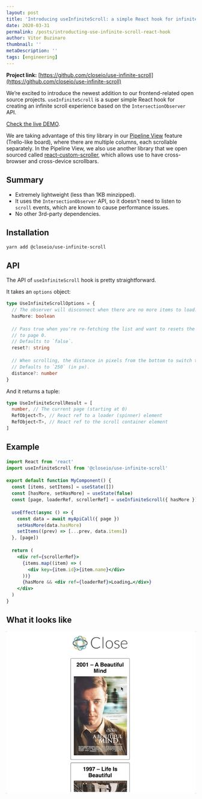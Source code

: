 ```yaml
---
layout: post
title: 'Introducing useInfiniteScroll: a simple React hook for infinite scroll experience'
date: 2020-03-31
permalink: /posts/introducting-use-infinite-scroll-react-hook
author: Vitor Buzinaro
thumbnail: ''
metaDescription: ''
tags: [engineering]
---
```


**Project link:** [https://github.com/closeio/use-infinite-scroll](https://github.com/closeio/use-infinite-scroll)

We’re excited to introduce the newest addition to our frontend-related open source projects. `useInfiniteScroll` is a super simple React hook for creating an infinite scroll experience based on the `IntersectionObserver` API.

[Check the live DEMO](https://closeio.github.io/use-infinite-scroll/).

We are taking advantage of this tiny library in our [Pipeline View](https://close.com/pipeline/) feature (Trello-like board), where there are multiple columns, each scrollable separately. In the Pipeline View, we also use another library that we open sourced called [react-custom-scroller](https://github.com/closeio/react-custom-scroller), which allows use to have cross-browser and cross-device scrollbars.

## Summary

- Extremely lightweight (less than 1KB minzipped).
- It uses the `IntersectionObserver` API, so it doesn't need to listen to `scroll` events, which are known to cause performance issues.
- No other 3rd-party dependencies.

## Installation

```
yarn add @closeio/use-infinite-scroll
```

## API

The API of `useInfiniteScroll` hook is pretty straightforward.

It takes an `options` object:

```ts
type UseInfiniteScrollOptions = {
  // The observer will disconnect when there are no more items to load.
  hasMore: boolean

  // Pass true when you're re-fetching the list and want to resets the scroller
  // to page 0.
  // Defaults to `false`.
  reset?: string

  // When scrolling, the distance in pixels from the bottom to switch the page.
  // Defaults to `250` (in px).
  distance?: number
}
```

And it returns a tuple:

```ts
type UseInfiniteScrollResult = [
  number, // The current page (starting at 0)
  RefObject<T>, // React ref to a loader (spinner) element
  RefObject<T>, // React ref to the scroll container element
]
```

## Example

```jsx
import React from 'react'
import useInfiniteScroll from '@closeio/use-infinite-scroll'

export default function MyComponent() {
  const [items, setItems] = useState([])
  const [hasMore, setHasMore] = useState(false)
  const [page, loaderRef, scrollerRef] = useInfiniteScroll({ hasMore })

  useEffect(async () => {
    const data = await myApiCall({ page })
    setHasMore(data.hasMore)
    setItems((prev) => [...prev, data.items])
  }, [page])

  return (
    <div ref={scrollerRef}>
      {items.map((item) => (
        <div key={item.id}>{item.name}</div>
      ))}
      {hasMore && <div ref={loaderRef}>Loading…</div>}
    </div>
  )
}
```

## What it looks like

[![`useInfiniteScroll` in practice](./use-infinite-scroll-demo.gif)](./use-infinite-scroll-demo.gif)
